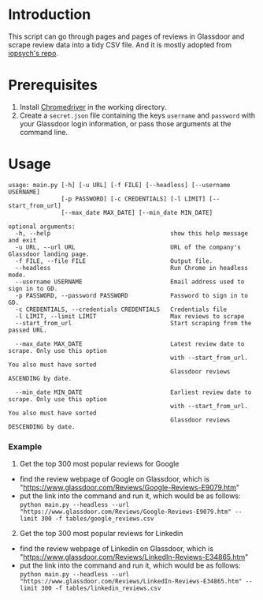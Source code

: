 # Introduction
This script can go through pages and pages of reviews in Glassdoor and scrape review data into a tidy CSV file. And it is mostly adopted from [iopsych's repo](https://github.com/iopsych/glassdoor-review-scraper).

# Prerequisites
1. Install [Chromedriver](http://chromedriver.chromium.org/) in the working directory.
2. Create a `secret.json` file containing the keys `username` and `password` with your Glassdoor login information, or pass those arguments at the command line. 

# Usage
```
usage: main.py [-h] [-u URL] [-f FILE] [--headless] [--username USERNAME]
               [-p PASSWORD] [-c CREDENTIALS] [-l LIMIT] [--start_from_url] 
               [--max_date MAX_DATE] [--min_date MIN_DATE]

optional arguments:
  -h, --help                                  show this help message and exit
  -u URL, --url URL                           URL of the company's Glassdoor landing page.
  -f FILE, --file FILE                        Output file.
  --headless                                  Run Chrome in headless mode.
  --username USERNAME                         Email address used to sign in to GD.
  -p PASSWORD, --password PASSWORD            Password to sign in to GD.
  -c CREDENTIALS, --credentials CREDENTIALS   Credentials file
  -l LIMIT, --limit LIMIT                     Max reviews to scrape
  --start_from_url                            Start scraping from the passed URL.
  
  --max_date MAX_DATE                         Latest review date to scrape. Only use this option
                                              with --start_from_url. You also must have sorted
                                              Glassdoor reviews ASCENDING by date.
                                              
  --min_date MIN_DATE                         Earliest review date to scrape. Only use this option
                                              with --start_from_url. You also must have sorted
                                              Glassdoor reviews DESCENDING by date.
``` 

### Example
1. Get the top 300 most popular reviews for Google  
  * find the review webpage of Google on Glassdoor, which is "https://www.glassdoor.com/Reviews/Google-Reviews-E9079.htm"
  * put the link into the command and run it, which would be as follows:  
`python main.py --headless --url "https://www.glassdoor.com/Reviews/Google-Reviews-E9079.htm" --limit 300 -f tables/google_reviews.csv`

2. Get the top 300 most popular reviews for Linkedin   
  * find the review webpage of Linkedin on Glassdoor, which is "https://www.glassdoor.com/Reviews/LinkedIn-Reviews-E34865.htm"
  * put the link into the command and run it, which would be as follows:  
`python main.py --headless --url "https://www.glassdoor.com/Reviews/LinkedIn-Reviews-E34865.htm" --limit 300 -f tables/linkedin_reviews.csv`
